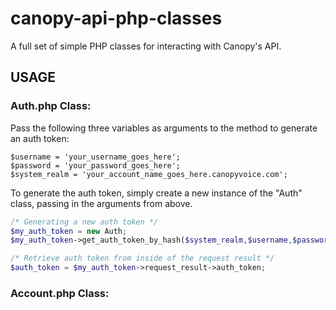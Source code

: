 canopy-api-php-classes
======================

A full set of simple PHP classes for interacting with Canopy's API. 

## USAGE

### Auth.php Class:

Pass the following three variables as arguments to the method to generate an auth token: 

```
$username = 'your_username_goes_here';
$password = 'your_password_goes_here';
$system_realm = 'your_account_name_goes_here.canopyvoice.com';
```

To generate the auth token, simply create a new instance of the "Auth" class, passing in the arguments from above.

```php
/* Generating a new auth token */
$my_auth_token = new Auth;
$my_auth_token->get_auth_token_by_hash($system_realm,$username,$password);

/* Retrieve auth token from inside of the request result */
$auth_token = $my_auth_token->request_result->auth_token;
```

### Account.php Class: